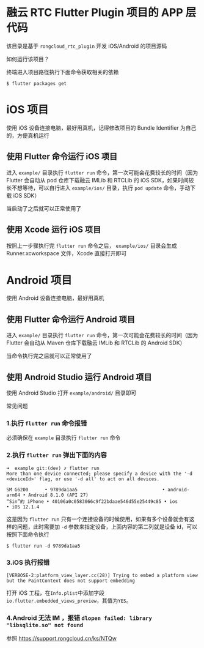 # 融云 RTC Flutter Plugin 项目的 APP 层代码

该目录是基于 `rongcloud_rtc_plugin` 开发 iOS/Android 的项目源码

如何运行该项目？

终端进入项目路径执行下面命令获取相关的依赖

`$ flutter packages get`

# iOS 项目

使用 iOS 设备连接电脑，最好用真机，记得修改项目的 Bundle Identifier 为自己的，方便真机运行

## 使用 Flutter 命令运行 iOS 项目

进入 `example/` 目录执行 `flutter run` 命令，第一次可能会花费较长的时间（因为 Flutter 会自动从 pod 仓库下载融云 IMLib 和 RTCLib 的 iOS SDK，如果时间较长不想等待，可以自行进入 `example/ios/` 目录，执行 `pod update` 命令，手动下载 iOS SDK）

当启动了之后就可以正常使用了

## 使用 Xcode 运行 iOS 项目

按照上一步骤执行完 `flutter run` 命令之后， `example/ios/` 目录会生成 Runner.xcworkspace 文件，Xcode 直接打开即可

# Android 项目

使用 Android 设备连接电脑，最好用真机

## 使用 Flutter 命令运行 Android 项目

进入 `example/` 目录执行 `flutter run` 命令，第一次可能会花费较长的时间（因为 Flutter 会自动从 Maven 仓库下载融云 IMLib 和 RTCLib 的 Android SDK）

当命令执行完之后就可以正常使用了

## 使用 Android Studio 运行 Android 项目

使用 Android Studio 打开 `example/android/` 目录即可


常见问题

### 1.执行 `flutter run` 命令报错

必须确保在 `example` 目录执行 `flutter run` 命令

### 2.执行 `flutter run` 弹出下面的内容

```
➜  example git:(dev) ✗ flutter run
More than one device connected; please specify a device with the '-d <deviceId>' flag, or use '-d all' to act on all devices.

SM G6200      • 9789da1aa5                               • android-arm64 • Android 8.1.0 (API 27)
“Sin”的 iPhone • 40106a0c0583066c9f22bdaae546d55e25449c85 • ios           • iOS 12.1.4
```

这是因为 `flutter run` 只有一个连接设备的时候使用，如果有多个设备就会有这样的问题，此时需要加 `-d` 参数来指定设备，上面内容的第二列就是设备 id，可以按照下面命令执行

```
$ flutter run -d 9789da1aa5
```

### 3.iOS 执行报错
 
`[VERBOSE-2:platform_view_layer.cc(28)] Trying to embed a platform view but the PaintContext does not support embedding`

打开 iOS 工程，在`Info.plist`中添加字段`io.flutter.embedded_views_preview`，其值为`YES`。

### 4.Android 无法 IM ，报错 `dlopen failed: library "libsqlite.so" not found`

参照 https://support.rongcloud.cn/ks/NTQw